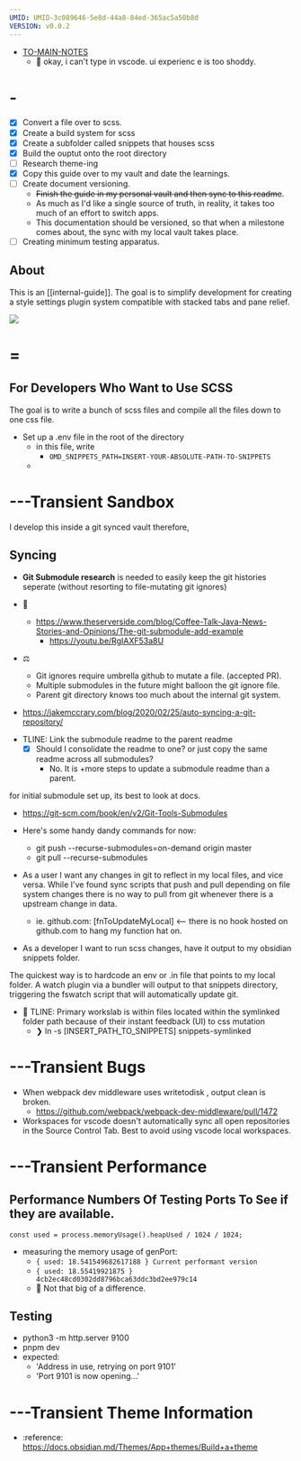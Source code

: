 ```yaml
---
UMID: UMID-3c089646-5e8d-44a8-84ed-365ac5a50b8d
VERSION: v0.0.2
---
```


- [TO-MAIN-NOTES](obsidian://open?vault=sbrain&file=analysis-of-webpack-deficiencies,via-scss-to-css-tooling)
  - 🤔 okay, i can't type in vscode. ui experienc e is too shoddy.

# -

- [x] Convert a file over to scss.
- [x] Create a build system for scss
- [x] Create a subfolder called snippets that houses scss
- [x] Build the ouptut onto the root directory
- [ ] Research theme-ing
- [x] Copy this guide over to my vault and date the learnings.
- [ ] Create document versioning.
  - ~~Finish the guide in my personal vault and then sync to this readme~~.
  - As much as I'd like a single source of truth, in reality, it takes too much of an effort to switch apps.
  - This documentation should be versioned, so that when a milestone comes about, the sync with my local vault takes place.
- [ ] Creating minimum testing apparatus.

## About

This is an [[internal-guide]]. The goal is to simplify development for creating a style settings plugin system compatible with stacked tabs and pane relief.

![](/docs/assets/screenshot.png)

# =

## For Developers Who Want to Use SCSS

The goal is to write a bunch of scss files and compile all the files down to one css file.

- Set up a .env file in the root of the directory
  - in this file, write
    - `OMD_SNIPPETS_PATH=INSERT-YOUR-ABSOLUTE-PATH-TO-SNIPPETS`
  -

# ---Transient Sandbox

I develop this inside a git synced vault therefore,

## Syncing

- **Git Submodule research** is needed to easily keep the git histories seperate (without resorting to file-mutating git ignores)

- 📝
  - https://www.theserverside.com/blog/Coffee-Talk-Java-News-Stories-and-Opinions/The-git-submodule-add-example
    - https://youtu.be/RgIAXF53a8U
- ⚖️
  - Git ignores require umbrella github to mutate a file. (accepted PR).
  - Multiple submodules in the future might balloon the git ignore file.
  - Parent git directory knows too much about the internal git system.

* https://jakemccrary.com/blog/2020/02/25/auto-syncing-a-git-repository/

- TLINE: Link the submodule readme to the parent readme
  - [x] Should I consolidate the readme to one? or just copy the same readme across all submodules?
    - No. It is +more steps to update a submodule readme than a parent.

for initial submodule set up, its best to look at docs.

- https://git-scm.com/book/en/v2/Git-Tools-Submodules

- Here's some handy dandy commands for now:
  - git push --recurse-submodules=on-demand origin master
  - git pull --recurse-submodules

* As a user I want any changes in git to reflect in my local files, and vice versa. While I\'ve found sync scripts that push and pull depending on file system changes there is no way to pull from git whenever there is a upstream change in data.

  - ie. github.com: [fnToUpdateMyLocal] <-- there is no hook hosted on github.com to hang my function hat on.

* As a developer I want to run scss changes, have it output to my obsidian snippets folder.

The quickest way is to hardcode an env or .in file that points to my local folder. A watch plugin via a bundler will output to that snippets directory, triggering the fswatch script that will automatically update git.

- 🤔 TLINE: Primary workslab is within files located within the symlinked folder path because of their instant feedback (UI) to css mutation
  - ❯ ln -s [INSERT_PATH_TO_SNIPPETS] snippets-symlinked

# ---Transient Bugs

- When webpack dev middleware uses writetodisk , output clean is broken.
  - https://github.com/webpack/webpack-dev-middleware/pull/1472
- Workspaces for vscode doesn't automatically sync all open repositories in the Source Control Tab. Best to avoid using vscode local workspaces.

# ---Transient Performance

## Performance Numbers Of Testing Ports To See if they are available.

`const used = process.memoryUsage().heapUsed / 1024 / 1024;`

- measuring the memory usage of genPort:
  - `{ used: 18.541549682617188 } Current performant version`
  - `{ used: 18.55419921875 } 4cb2ec48cd0302dd8796bca63ddc3bd2ee979c14`
  * 🤔 Not that big of a difference.

## Testing

- python3 -m http.server 9100
- pnpm dev
- expected:
  - 'Address in use, retrying on port 9101'
  - 'Port 9101 is now opening...'

# ---Transient Theme Information

- :reference: https://docs.obsidian.md/Themes/App+themes/Build+a+theme
